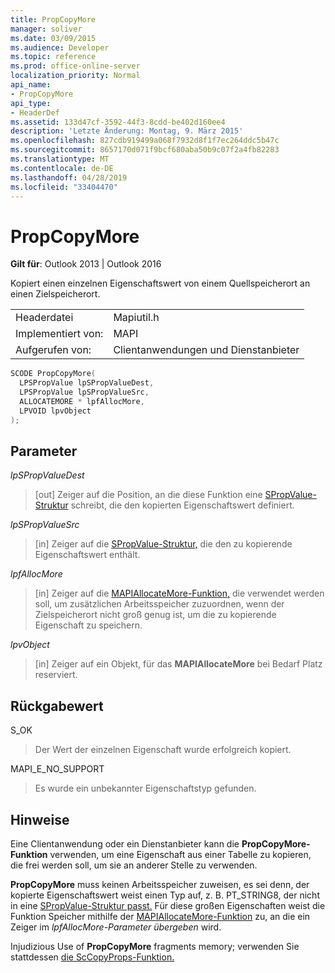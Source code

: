 ```yaml
---
title: PropCopyMore
manager: soliver
ms.date: 03/09/2015
ms.audience: Developer
ms.topic: reference
ms.prod: office-online-server
localization_priority: Normal
api_name:
- PropCopyMore
api_type:
- HeaderDef
ms.assetid: 133d47cf-3592-44f3-8cdd-be402d160ee4
description: 'Letzte Änderung: Montag, 9. März 2015'
ms.openlocfilehash: 827cdb919499a068f7932d8f1f7ec264ddc5b47c
ms.sourcegitcommit: 8657170d071f9bcf680aba50b9c07f2a4fb82283
ms.translationtype: MT
ms.contentlocale: de-DE
ms.lasthandoff: 04/28/2019
ms.locfileid: "33404470"
---
```

# <a name="propcopymore"></a>PropCopyMore

  
  
**Gilt für**: Outlook 2013 | Outlook 2016 
  
Kopiert einen einzelnen Eigenschaftswert von einem Quellspeicherort an einen Zielspeicherort. 
  
|||
|:-----|:-----|
|Headerdatei  <br/> |Mapiutil.h  <br/> |
|Implementiert von:  <br/> |MAPI  <br/> |
|Aufgerufen von:  <br/> |Clientanwendungen und Dienstanbieter  <br/> |
   
```cpp
SCODE PropCopyMore(
  LPSPropValue lpSPropValueDest,
  LPSPropValue lpSPropValueSrc,
  ALLOCATEMORE * lpfAllocMore,
  LPVOID lpvObject
);
```

## <a name="parameters"></a>Parameter

 _lpSPropValueDest_
  
> [out] Zeiger auf die Position, an die diese Funktion eine [SPropValue-Struktur](spropvalue.md) schreibt, die den kopierten Eigenschaftswert definiert. 
    
 _lpSPropValueSrc_
  
> [in] Zeiger auf die [SPropValue-Struktur,](spropvalue.md) die den zu kopierende Eigenschaftswert enthält. 
    
 _lpfAllocMore_
  
> [in] Zeiger auf die [MAPIAllocateMore-Funktion,](mapiallocatemore.md) die verwendet werden soll, um zusätzlichen Arbeitsspeicher zuzuordnen, wenn der Zielspeicherort nicht groß genug ist, um die zu kopierende Eigenschaft zu speichern. 
    
 _lpvObject_
  
> [in] Zeiger auf ein Objekt, für das **MAPIAllocateMore** bei Bedarf Platz reserviert. 
    
## <a name="return-value"></a>Rückgabewert

S_OK
  
> Der Wert der einzelnen Eigenschaft wurde erfolgreich kopiert.
    
MAPI_E_NO_SUPPORT
  
> Es wurde ein unbekannter Eigenschaftstyp gefunden.
    
## <a name="remarks"></a>Hinweise

Eine Clientanwendung oder ein Dienstanbieter kann die **PropCopyMore-Funktion** verwenden, um eine Eigenschaft aus einer Tabelle zu kopieren, die frei werden soll, um sie an anderer Stelle zu verwenden. 
  
 **PropCopyMore** muss keinen Arbeitsspeicher zuweisen, es sei denn, der kopierte Eigenschaftswert weist einen Typ auf, z. B. PT_STRING8, der nicht in eine [SPropValue-Struktur passt.](spropvalue.md) Für diese großen Eigenschaften weist die Funktion Speicher mithilfe der [MAPIAllocateMore-Funktion](mapiallocatemore.md) zu, an die ein Zeiger im  _lpfAllocMore-Parameter übergeben_ wird. 
  
Injudizious Use of **PropCopyMore** fragments memory; verwenden Sie stattdessen [die ScCopyProps-Funktion.](sccopyprops.md) 
  

